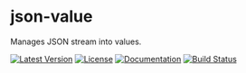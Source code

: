 # json-value

Manages JSON stream into values.

[![Latest Version](https://img.shields.io/crates/v/json-value.svg)](https://crates.io/crates/json-value)
[![License](https://img.shields.io/github/license/LorenzoLeonardo/json-value.svg)](LICENSE-MIT)
[![Documentation](https://docs.rs/json-value/badge.svg)](https://docs.rs/json-value)
[![Build Status](https://github.com/LorenzoLeonardo/json-value/workflows/Rust/badge.svg)](https://github.com/LorenzoLeonardo/json-value/actions)